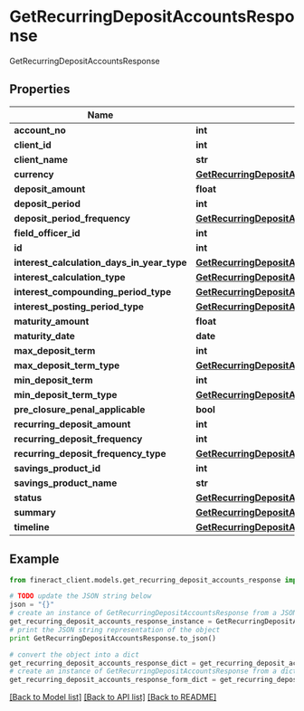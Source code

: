 # GetRecurringDepositAccountsResponse

GetRecurringDepositAccountsResponse

## Properties

Name | Type | Description | Notes
------------ | ------------- | ------------- | -------------
**account_no** | **int** |  | [optional] 
**client_id** | **int** |  | [optional] 
**client_name** | **str** |  | [optional] 
**currency** | [**GetRecurringDepositAccountsCurrency**](GetRecurringDepositAccountsCurrency.md) |  | [optional] 
**deposit_amount** | **float** |  | [optional] 
**deposit_period** | **int** |  | [optional] 
**deposit_period_frequency** | [**GetRecurringDepositAccountsDepositPeriodFrequency**](GetRecurringDepositAccountsDepositPeriodFrequency.md) |  | [optional] 
**field_officer_id** | **int** |  | [optional] 
**id** | **int** |  | [optional] 
**interest_calculation_days_in_year_type** | [**GetRecurringDepositAccountsInterestCalculationDaysInYearType**](GetRecurringDepositAccountsInterestCalculationDaysInYearType.md) |  | [optional] 
**interest_calculation_type** | [**GetRecurringDepositAccountsInterestCalculationType**](GetRecurringDepositAccountsInterestCalculationType.md) |  | [optional] 
**interest_compounding_period_type** | [**GetRecurringDepositAccountsInterestCompoundingPeriodType**](GetRecurringDepositAccountsInterestCompoundingPeriodType.md) |  | [optional] 
**interest_posting_period_type** | [**GetRecurringDepositAccountsInterestPostingPeriodType**](GetRecurringDepositAccountsInterestPostingPeriodType.md) |  | [optional] 
**maturity_amount** | **float** |  | [optional] 
**maturity_date** | **date** |  | [optional] 
**max_deposit_term** | **int** |  | [optional] 
**max_deposit_term_type** | [**GetRecurringDepositAccountsMaxDepositTermType**](GetRecurringDepositAccountsMaxDepositTermType.md) |  | [optional] 
**min_deposit_term** | **int** |  | [optional] 
**min_deposit_term_type** | [**GetRecurringDepositAccountsMinDepositTermType**](GetRecurringDepositAccountsMinDepositTermType.md) |  | [optional] 
**pre_closure_penal_applicable** | **bool** |  | [optional] 
**recurring_deposit_amount** | **int** |  | [optional] 
**recurring_deposit_frequency** | **int** |  | [optional] 
**recurring_deposit_frequency_type** | [**GetRecurringDepositAccountsRecurringDepositFrequencyType**](GetRecurringDepositAccountsRecurringDepositFrequencyType.md) |  | [optional] 
**savings_product_id** | **int** |  | [optional] 
**savings_product_name** | **str** |  | [optional] 
**status** | [**GetRecurringDepositAccountsStatus**](GetRecurringDepositAccountsStatus.md) |  | [optional] 
**summary** | [**GetRecurringDepositAccountsSummary**](GetRecurringDepositAccountsSummary.md) |  | [optional] 
**timeline** | [**GetRecurringDepositAccountsTimeline**](GetRecurringDepositAccountsTimeline.md) |  | [optional] 

## Example

```python
from fineract_client.models.get_recurring_deposit_accounts_response import GetRecurringDepositAccountsResponse

# TODO update the JSON string below
json = "{}"
# create an instance of GetRecurringDepositAccountsResponse from a JSON string
get_recurring_deposit_accounts_response_instance = GetRecurringDepositAccountsResponse.from_json(json)
# print the JSON string representation of the object
print GetRecurringDepositAccountsResponse.to_json()

# convert the object into a dict
get_recurring_deposit_accounts_response_dict = get_recurring_deposit_accounts_response_instance.to_dict()
# create an instance of GetRecurringDepositAccountsResponse from a dict
get_recurring_deposit_accounts_response_form_dict = get_recurring_deposit_accounts_response.from_dict(get_recurring_deposit_accounts_response_dict)
```
[[Back to Model list]](../README.md#documentation-for-models) [[Back to API list]](../README.md#documentation-for-api-endpoints) [[Back to README]](../README.md)



